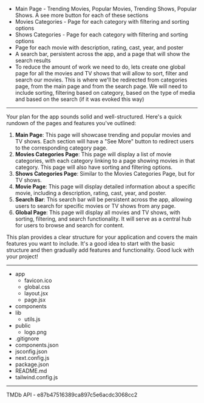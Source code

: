 - Main Page - Trending Movies, Popular Movies, Trending Shows, Popular Shows. A see more button for each of these sections
- Movies Categories - Page for each category with filtering and sorting options
- Shows Categories - Page for each category with filtering and sorting options
- Page for each movie with description, rating, cast, year, and poster
- A search bar, persistent across the app, and a page that will show the search results
- To reduce the amount of work we need to do, lets create one global page for all the movies and TV shows that will allow to sort, filter and search our movies. This is where we'll be redirected from categories page, from the main page and from the search page. We will need to include sorting, filtering based on category, based on the type of media and based on the search (if it was evoked this way)

---

Your plan for the app sounds solid and well-structured. Here's a quick rundown of the pages and features you've outlined:

1. **Main Page**: This page will showcase trending and popular movies and TV shows. Each section will have a "See More" button to redirect users to the corresponding category page.
2. **Movies Categories Page**: This page will display a list of movie categories, with each category linking to a page showing movies in that category. This page will also have sorting and filtering options.
3. **Shows Categories Page**: Similar to the Movies Categories Page, but for TV shows.
4. **Movie Page**: This page will display detailed information about a specific movie, including a description, rating, cast, year, and poster.
5. **Search Bar**: This search bar will be persistent across the app, allowing users to search for specific movies or TV shows from any page.
6. **Global Page**: This page will display all movies and TV shows, with sorting, filtering, and search functionality. It will serve as a central hub for users to browse and search for content.

This plan provides a clear structure for your application and covers the main features you want to include. It's a good idea to start with the basic structure and then gradually add features and functionality. Good luck with your project!

---

- app
  - favicon.ico
  - global.css
  - layout.jsx
  - page.jsx
- components
- lib
  - utils.js
- public
  - logo.png
- .gitignore
- components.json
- jsconfig.json
- next.config.js
- package.json
- README.md
- tailwind.config.js

---

TMDb API - e87b47516389ca897c5e6acdc3068cc2
